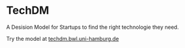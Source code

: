 # TechDM
A Desision Model for Startups to find the right technologie they need.

Try the model at <a href="https://techdm.bwl.uni-hamburg.de/">techdm.bwl.uni-hamburg.de</a>
